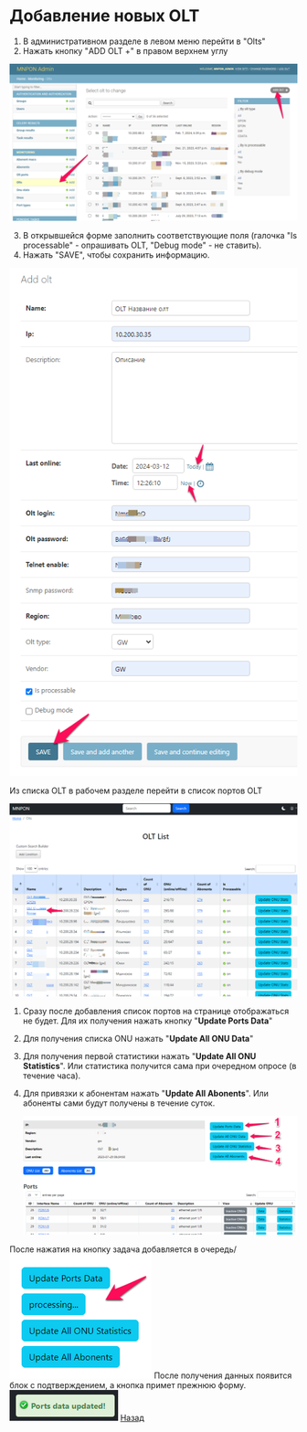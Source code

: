 # **Добавление новых OLT**

1. В административном разделе в левом меню перейти в "Olts"
2. Нажать кнопку "ADD OLT +" в правом верхнем углу

![](img/Pasted%20image%2020240312122334.png)


3. В открывшейся форме заполнить соответствующие поля (галочка "Is processable" - опрашивать OLT, "Debug mode" - не ставить).
4. Нажать "SAVE", чтобы сохранить информацию.

![](img/Pasted%20image%2020240312125331.png)

Из списка OLT в рабочем разделе перейти в список портов OLT

![](img/Pasted%20image%2020240312125753.png)


1. Сразу после добавления спиcок портов на странице отображаться не будет. Для их получения нажать кнопку "**Update Ports Data**"
2. Для получения списка ONU нажать "**Update All ONU Data**"
3. Для получения первой статистики нажать "**Update All ONU Statistics**". Или статистика получится сама при очередном опросе (в течение часа).
4. Для привязки к абонентам нажать "**Update All Abonents**". Или абоненты сами будут получены в течение суток.
   
   ![](img/Pasted%20image%2020240427200332.png)

После нажатия на кнопку задача добавляется в очередь/
![](img/Pasted%20image%2020240427200105.png)
После получения данных появится блок с подтверждением, а кнопка примет прежнюю форму.
![](img/Pasted%20image%2020240427200442.png)
[Назад](readme.md)